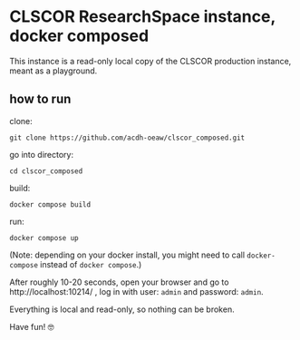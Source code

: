
# CLSCOR ResearchSpace instance, docker composed

This instance is a read-only local copy of the CLSCOR production instance, meant as a playground.

## how to run

clone:
```
git clone https://github.com/acdh-oeaw/clscor_composed.git
```

go into directory:
```
cd clscor_composed
```

build: 
```
docker compose build
```

run:
```
docker compose up
```

(Note: depending on your docker install, you might need to call `docker-compose` instead of `docker
compose`.)

After roughly 10-20 seconds, open your browser and go to http://localhost:10214/ , log in with user:
`admin` and password: `admin`.

Everything is local and read-only, so nothing can be broken. 

Have fun! 🤓

